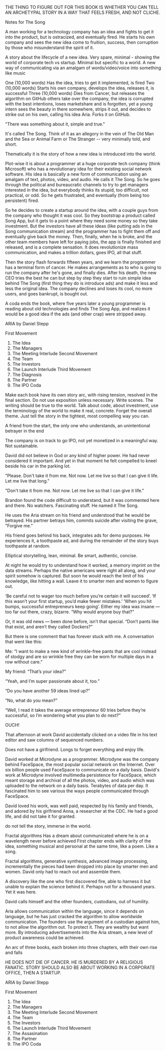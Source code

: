 THE THING TO FIGURE OUT FOR THIS BOOK IS WHETHER YOU CAN TELL AN ARCHETYPAL STORY
IN A WAY THAT FEELS FRESH, AND NOT CLICHE.


Notes for The Song


A man working for a technology company has an idea and fights to get it into the product, but is ostracized, and eventually fired.
He starts his own company and sees the new idea come to fruition, success, then corruption by those who misunderstand the spirit of it.

A story about the lifecycle of a new idea. Very spare, minimal - showing the world of corporate tech vs startup. Minimal but specific to a world. A new way of communicating via an amalgam of words/video/voice into something like music

One (10,000 words)
  Has the idea, tries to get it implemented, is fired
Two (10,000 words)
  Starts his own company, develops the idea, releases it, is successful
Three (10,000 words)
  Dies from Cancer, but releases the algorithm on GitHub others take over the company, the idea is corrupted with the best intentions, loses marketshare and is forgotten, yet a young intern sees the beauty in there somewhere, strips it out, and decides to strike out on his own, calling his idea Aria. Forks it on GitHub.

"There was something about it, simple and true."


It's called The Song. Think of it as an allegory in the vein of The Old Man and the Sea or Animal Farm or The Stranger -- very minimally told, and short.

Thematically it is the story of how a new idea is introduced into the world. 

Plot-wise it is about a programmer at a huge corporate tech company (think Microsoft) who has a revolutionary idea for their existing social network software. His idea is basically a new form of communication using an amalgam of text, photos, video, and audio. He calls it The Song. So he goes through the political and bureaucratic channels to try to get managers interested in the idea, but everybody thinks its stupid, too difficult, not practical, or odd. So he gets frustrated, and eventually (from being too persistent) fired. 

So he decides to create a startup around the idea, with a couple guys from the company who thought it was cool. So they bootstrap a product called Song App, but it gets to a point where they need some money so they take investment. But the investors have all these ideas (like putting ads in the Song communication stream) and the programmer has to fight them off and eventually give back the money. Then, finally, when he is broke, and the other team members have left for paying jobs, the app is finally finished and released, and is a complete sensation. It does revolutionize mass communication, and makes a trillion dollars, goes IPO, all that stuff.

Then the story flash forwards fifteen years, and we learn the programmer has a terminal form of cancer. He makes arrangements as to who is going to run the company after he's gone, and finally dies. After his death, the new CEO tries the best he can but step by step they start to ruin simple idea behind The Song (first thing they do is introduce ads) and make it less and less the original idea. The company declines and loses its cool, no more users, and goes bankrupt, is bought out.

A coda ends the book, where five years later a young programmer is reading about old technologies and finds The Song App, and realizes it would be a good idea if the ads (and other crap) were stripped away.




ARIA by Daniel Stepp

First Movement
  1) The Idea
  2) The Managers
  3) The Meeting
Interlude
Second Movement
  1) The Team
  2) The Investors
  3) The Launch
Interlude
Third Movement
  1) The Diagnosis
  2) The Partner
  3) The IPO
Coda

Make each book have its own story arc, with rising tension, resolved in the final section. Do not use exposition unless necessary. Write scenes. The writing should be true to the world. Talk about code, about investment, use the terminology of the world to make it real, concrete. Forget the overall theme. Just tell the story in the tightest, most compelling way you can.


A friend from the start, the only one who understands, an unintentional betrayer in the end

The company is on track to go IPO, not yet monetized in a meaningful way. Not sustainable.


David did not believe in God or any kind of higher power. He had never considered it important. And yet in that moment he felt compelled to kneel beside his car in the parking lot.

"Please. Don't take it from me. Not now. Let me live so that I can give it life. Let me live that long."

"Don't take it from me. Not now. Let me live so that I can give it life."

Brandon found the code difficult to understand, but it was commented here and there. No watchers. Fascinating stuff. He named it The Song.

He uses the Aria stream on his friend and understood that he would be betrayed.
His partner betrays him, commits suicide after visiting the grave, "Forgive me."

His friend goes behind his back, integrates ads for demo purposes. He experiences it, a toothpaste ad, and during the remainder of the story buys toothpaste at random.

Elliptical storytelling, lean, minimal. Be smart, authentic, concise.

At night he would try to understand how it worked, a memory imprint on the data streams. Perhaps the native americans were right all along, and your spirit somehow is captured. But soon he would reach the limit of his knowledge, like hitting a wall. Leave it to smarter men and women to figure out.



‘Be careful not to wager too much before you’re certain it will succeed’.
‘If this wasn’t your first startup, you’d make fewer mistakes.’
‘When you hit bumps, successful entrepreneurs keep going’.
Either my idea was insane — too far out there, crazy, bizarre. “Why would anyone buy that?”

Or, it was old news — been done before, isn’t that special. “Don’t pants like that exist, and aren’t they called Dockers?”

But there is one comment that has forever stuck with me. A conversation that went like this:

Me: “I want to make a new kind of wrinkle-free pants that are cool instead of stodgy and are so wrinkle free they can be worn for multiple days in a row without care.”

My friend: “That’s your idea?”

“Yeah, and I’m super passionate about it, too.”

“Do you have another 59 ideas lined up?”

“No, what do you mean?”

“Well, I read it takes the average entrepreneur 60 tries before they’re successful, so I’m wondering what you plan to do next?”

OUCH!


That afternoon at work David accidentally clicked on a video file in his text editor and saw columns of sequenced numbers.

Does not have a girlfriend. Longs to forget everything and enjoy life.



David worked at Microdyne as a programmer. Microdyne was the company behind FaceSpace, the most popular social network on the Internet. Over six billion people used FaceSpace to communicate on a daily basis. David's work at Microdyne involved multimedia persistence for FaceSpace, which meant storage and archival of all the photos, video, and audio which was uploaded to the network on a daily basis. Terabytes of data per day. It fascinated him to see various the ways people communicated through FaceSpace. 

David loved his work, was well paid, respected by his family and friends, and adored by his girlfriend Anna, a researcher at the CDC. He had a good life, and did not take it for granted.


do not tell the story, immerse in the world.

Fractal algorithms
Has a dream about communicated where he is on a wavelength never before achieved
First chapter ends with clarity of the idea, something musical and personal at the same time, like a poem. Like a song.

Fractal algorithms, generative synthesis, advanced image processing, incrementally the pieces had been dropped into place by smarter men and women. David only had to reach out and assemble them.

A discovery like the one who first discovered fire, able to harness it but unable to explain the science behind it. Perhaps not for a thousand years. Yet it was here.

David calls himself and the other founders, custodians, out of humility.

Aria allows communication within the language, since it depends on language, but he has just cracked the algorithm to allow worldwide communication. The founders use the argument of a custodian against him, to not allow the algorithm out. To protect it. They are wealthy but want more. By introducing advertisements into the Aria stream, a new level of product awareness could be achieved.

An arc of three books, each broken into three chapters, with their own rise and falls




HE DOES NOT DIE OF CANCER. HE IS MURDERED BY A RELIGIOUS FANATIC.
STORY SHOULD ALSO BE ABOUT WORKING IN A CORPORATE OFFICE, THEN A STARTUP.


ARIA by Daniel Stepp

First Movement
  1) The Idea
  2) The Managers
  3) The Meeting
Interlude
Second Movement
  1) The Team
  2) The Investors
  3) The Launch
Interlude
Third Movement
  1) The Assasination
  2) The Partner
  3) The IPO
Coda
